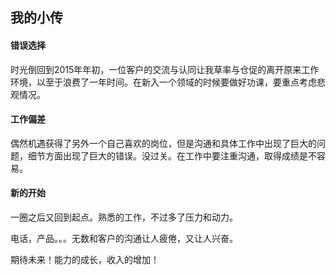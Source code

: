 ## 我的小传

#### 错误选择

时光倒回到2015年年初，一位客户的交流与认同让我草率与仓促的离开原来工作环境，以至于浪费了一年时间。在新入一个领域的时候要做好功课，要重点考虑悲观情况。

#### 工作偏差

偶然机遇获得了另外一个自己喜欢的岗位，但是沟通和具体工作中出现了巨大的问题，细节方面出现了巨大的错误。没过关。在工作中要注重沟通，取得成绩是不容易。

#### 新的开始

一圈之后又回到起点。熟悉的工作，不过多了压力和动力。

电话，产品。。。无数和客户的沟通让人疲倦，又让人兴奋。

期待未来！能力的成长，收入的增加！


